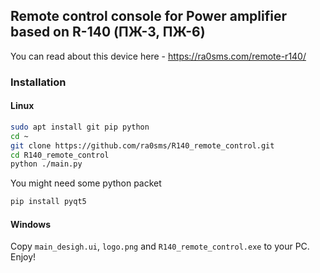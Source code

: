 ## Remote control console for Power amplifier based on R-140 (ПЖ-3, ПЖ-6)

You can read about this device here - https://ra0sms.com/remote-r140/

### Installation

#### Linux

```bash
sudo apt install git pip python
cd ~
git clone https://github.com/ra0sms/R140_remote_control.git
cd R140_remote_control
python ./main.py
```

You might need some python packet

```bash
pip install pyqt5 
```

#### Windows

Copy `main_desigh.ui`, `logo.png` and `R140_remote_control.exe` to your PC. Enjoy!
